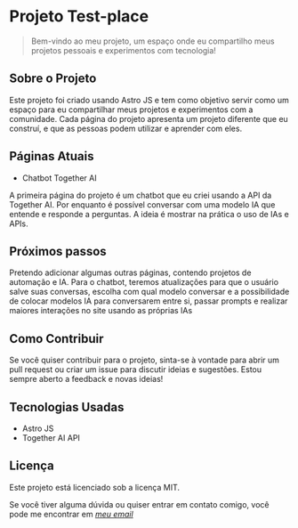 # Projeto Test-place

> Bem-vindo ao meu projeto, um espaço onde eu compartilho meus projetos pessoais e experimentos com tecnologia!

## Sobre o Projeto

Este projeto foi criado usando Astro JS e tem como objetivo servir como um espaço para eu compartilhar meus projetos e experimentos com a comunidade. Cada página do projeto apresenta um projeto diferente que eu construí, e que as pessoas podem utilizar e aprender com eles.

## Páginas Atuais

* Chatbot Together AI

A primeira página do projeto é um chatbot que eu criei usando a API da Together AI. Por enquanto é possível conversar com uma modelo IA que entende e responde a perguntas. A ideia é mostrar na prática o uso de IAs e APIs. 

## Próximos passos

Pretendo adicionar algumas outras páginas, contendo projetos de automação e IA. 
Para o chatbot, teremos atualizações para que o usuário salve suas conversas, escolha com qual modelo conversar e a possibilidade de colocar modelos IA para conversarem entre si, passar prompts e realizar maiores interações no site usando as próprias IAs


## Como Contribuir

Se você quiser contribuir para o projeto, sinta-se à vontade para abrir um pull request ou criar um issue para discutir ideias e sugestões. Estou sempre aberto a feedback e novas ideias!

## Tecnologias Usadas

* Astro JS
* Together AI API

## Licença

Este projeto está licenciado sob a licença MIT.

Se você tiver alguma dúvida ou quiser entrar em contato comigo, você pode me encontrar em [*meu email*](mr.rios1618@gmail.com)